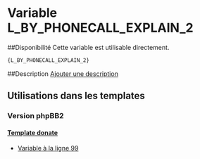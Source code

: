 # Variable L_BY_PHONECALL_EXPLAIN_2

##Disponibilité
Cette variable est utilisable directement.

```html
{L_BY_PHONECALL_EXPLAIN_2}
```

##Description
[Ajouter une description](https://fa-tvars.appspot.com/var/L_BY_PHONECALL_EXPLAIN_2)

## Utilisations dans les templates

### Version phpBB2

#### [Template donate](subsilver/donate.md#readme)
* [Variable &agrave; la ligne 99](../subsilver/donate.tpl#L99)